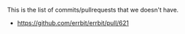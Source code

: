 This is the list of commits/pullrequests that we doesn't have.

* https://github.com/errbit/errbit/pull/621
